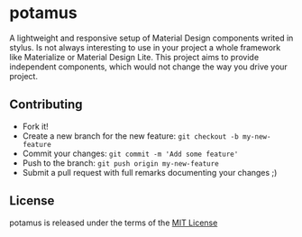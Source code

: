 # potamus
A lightweight and responsive setup of Material Design components writed in stylus. Is not always interesting to use in your project a whole framework like Materialize or Material Design Lite. This project aims to provide independent components, which would not change the way you drive your project.

## Contributing
- Fork it!
- Create a new branch for the new feature: `git checkout -b my-new-feature`
- Commit your changes: `git commit -m 'Add some feature'`
- Push to the branch: `git push origin my-new-feature`
- Submit a pull request with full remarks documenting your changes ;)

## License

potamus is released under the terms of the [MIT License](https://opensource.org/licenses/MIT)
